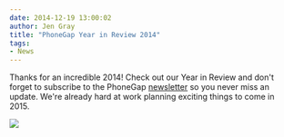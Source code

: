 ```yaml
---
date: 2014-12-19 13:00:02
author: Jen Gray
title: "PhoneGap Year in Review 2014"
tags:
- News
---
```


Thanks for an incredible 2014! Check out our Year in Review and don't forget to subscribe to the PhoneGap [newsletter](http://phonegap.com/community/newsletter/) so you never miss an update. We're already hard at work planning exciting things to come in 2015.

![](/uploads/blog/2014-12/phonegap_year_in_review_2014_v3.png)


